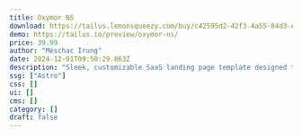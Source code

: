 ```yaml
---
title: Oxymor NS
download: https://tailus.lemonsqueezy.com/buy/c42595d2-42f3-4a55-84d3-ea5cda979bc5
demo: https://tailus.io/preview/oxymor-ns/
price: 39.99
author: "Méschac Irung"
date: 2024-12-01T09:50:29.863Z
description: "Sleek, customizable SaaS landing page template designed to showcase your product, app, or service."
ssg: ["Astro"]
css: []
ui: []
cms: []
category: []
draft: false
---
```

